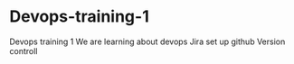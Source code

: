 # Devops-training-1
Devops training 1
We are learning about devops 
Jira set up 
github 
Version controll
